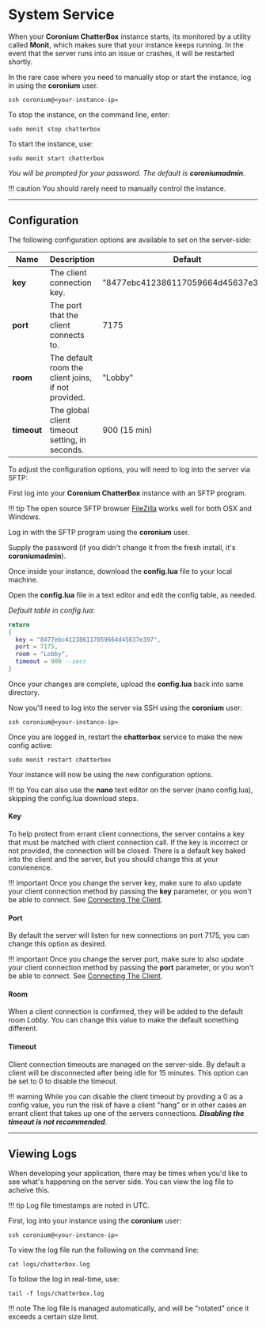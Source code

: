 # System Service

When your __Coronium ChatterBox__ instance starts, its monitored by a utility called __Monit__, which makes sure that your instance keeps running. In the event that the server runs into an issue or crashes, it will be restarted shortly.

In the rare case where you need to manually stop or start the instance, log in using the __coronium__ user.

```
ssh coronium@<your-instance-ip>
```

To stop the instance, on the command line, enter:

```
sudo monit stop chatterbox
```

To start the instance, use:

```
sudo monit start chatterbox
```

_You will be prompted for your password. The default is __coroniumadmin__._

!!! caution
    You should rarely need to manually control the instance.

---

## Configuration

The following configuration options are available to set on the server-side:

|Name|Description|Default|
|----|-----------|-------|
|__key__|The client connection key.|"8477ebc412386117059664d45637e397"
|__port__|The port that the client connects to.|7175
|__room__|The default room the client joins, if not provided.|"Lobby"|
|__timeout__|The global client timeout setting, in seconds.|900 (15 min)|

To adjust the configuration options, you will need to log into the server via SFTP:

First log into your __Coronium ChatterBox__ instance with an SFTP program.

!!! tip
    The open source SFTP browser [FileZilla](https://filezilla-project.org/) works well for both OSX and Windows.

Log in with the SFTP program using the __coronium__ user.

Supply the password (if you didn't change it from the fresh install, it's __coroniumadmin__).

Once inside your instance, download the __config.lua__ file to your local machine.

Open the __config.lua__ file in a text editor and edit the config table, as needed.

_Default table in config.lua:_

```lua
return 
{
  key = "8477ebc412386117059664d45637e397",
  port = 7175,
  room = "Lobby",
  timeout = 900 --secs
}
```

Once your changes are complete, upload the __config.lua__ back into same directory.

Now you'll need to log into the server via SSH using the __coronium__ user:

```
ssh coronium@<your-instance-ip>
```

Once you are logged in, restart the __chatterbox__ service to make the new config active:

```
sudo monit restart chatterbox
```

Your instance will now be using the new configuration options.

!!! tip
    You can also use the __nano__ text editor on the server (nano config.lua), skipping the config.lua download steps.

#### Key

To help protect from errant client connections, the server contains a key that must be matched with client connection call. If the key is incorrect or not provided, the connection will be closed. There is a default key baked into the client and the server, but you should change this at your convienence.

!!! important
    Once you change the server key, make sure to also update your client connection method by passing the __key__ parameter, or you won't be able to connect. See [Connecting The Client](guide/#connecting-the-client).

#### Port

By default the server will listen for new connections on port 7175, you can change this option as desired.

!!! important
    Once you change the server port, make sure to also update your client connection method by passing the __port__ parameter, or you won't be able to connect. See [Connecting The Client](guide/#connecting-the-client).

#### Room

When a client connection is confirmed, they will be added to the default room _Lobby_. You can change this value to make the default something different.

#### Timeout

Client connection timeouts are managed on the server-side. By default a client will be disconnected after being idle for 15 minutes. This option can be set to 0 to disable the timeout.

!!! warning
    While you can disable the client timeout by provding a 0 as a config value, you run the risk of have a client "hang" or in other cases an errant client that takes up one of the servers connections. ___Disabling the timeout is not recommended___.

---

## Viewing Logs

When developing your application, there may be times when you'd like to see what's happening on the server side. You can view the log file to acheive this.

!!! tip
    Log file timestamps are noted in UTC.

First, log into your instance using the __coronium__ user:

```
ssh coronium@<your-instance-ip>
```

To view the log file run the following on the command line:

```
cat logs/chatterbox.log
```

To follow the log in real-time, use:

```
tail -f logs/chatterbox.log
```

!!! note
    The log file is managed automatically, and will be "rotated" once it exceeds a certain size limit.
